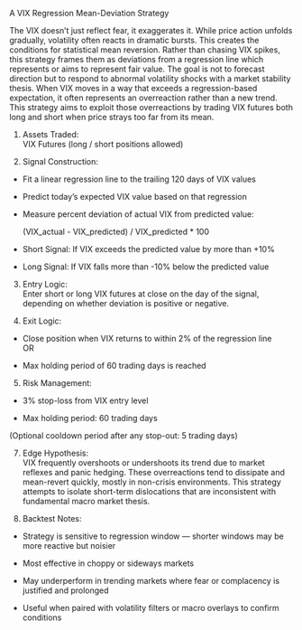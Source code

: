 A VIX Regression Mean-Deviation Strategy

The VIX doesn’t just reflect fear, it exaggerates it. While price action unfolds gradually, volatility often reacts in dramatic bursts. This creates the conditions for statistical mean reversion. Rather than chasing VIX spikes, this strategy frames them as deviations from a regression line which represents or aims to represent fair value.
The goal is not to forecast direction but to respond to abnormal volatility shocks with a market stability thesis. When VIX moves in a way that exceeds a regression-based expectation, it often represents an overreaction rather than a new trend. This strategy aims to exploit those overreactions by trading VIX futures both long and short when price strays too far from its mean.

1. Assets Traded:  
VIX Futures (long / short positions allowed) 
  
2. Signal Construction:  
 - Fit a linear regression line to the trailing 120 days of VIX values

 - Predict today’s expected VIX value based on that regression

 - Measure percent deviation of actual VIX from predicted value:

      (VIX_actual - VIX_predicted) / VIX_predicted * 100

 - Short Signal: If VIX exceeds the predicted value by more than +10%

 - Long Signal: If VIX falls more than -10% below the predicted value

  
  
3. Entry Logic:  
Enter short or long VIX futures at close on the day of the signal, depending on whether deviation is positive or negative.  
  
4. Exit Logic:  
 - Close position when VIX returns to within 2% of the regression line  
    OR

 - Max holding period of 60 trading days is reached


  
5. Risk Management:  
 - 3% stop-loss from VIX entry level

 - Max holding period: 60 trading days

  (Optional cooldown period after any stop-out: 5 trading days)  
  
7. Edge Hypothesis:  
VIX frequently overshoots or undershoots its trend due to market reflexes and panic hedging. These overreactions tend to dissipate and mean-revert quickly, mostly in non-crisis environments. This strategy attempts to isolate short-term dislocations that are inconsistent with fundamental macro market thesis.

9. Backtest Notes:  
 - Strategy is sensitive to regression window — shorter windows may be more reactive but noisier

 - Most effective in choppy or sideways markets

 - May underperform in trending markets where fear or complacency is justified and prolonged

 - Useful when paired with volatility filters or macro overlays to confirm conditions
